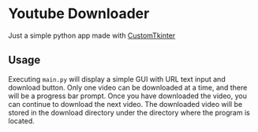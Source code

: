 # Youtube Downloader

Just a simple python app made with [CustomTkinter](https://github.com/TomSchimansky/CustomTkinter)

## Usage

Executing `main.py` will display a simple GUI with URL text input and download button.
Only one video can be downloaded at a time, and there will be a progress bar prompt.
Once you have downloaded the video, you can continue to download the next video.
The downloaded video will be stored in the download directory under the directory where the program is located.
